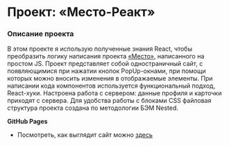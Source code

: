 # Проект: «Место-Реакт»

### Описание проекта
В этом проекте я использую полученные знания React, чтобы преобразить логику написания проекта [«Место»](https://vladosrus.github.io/mesto/), написанного на простом JS. Проект представляет собой одностраничный сайт, с появляющимися при нажатии кнопок PopUp-окнами, при помощи которых можно вносить изменения в отображаемые элементы.
При написании кода компонентов используется функциональный подход, React-хуки. Настроена работа с сервером: данные профиля и карточки приходят с сервера.
Для удобства работы с блоками CSS файловая структура проекта создана по методологии БЭМ Nested.


**GitHub Pages**

* Посмотреть, как выглядит сайт можно [здесь](https://vladosrus.github.io/mesto-react/)
